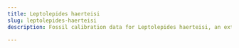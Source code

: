 ```yaml
---
title: Leptolepides haerteisi
slug: leptolepides-haerteisi
description: Fossil calibration data for Leptolepides haerteisi, an extinct species of fish. Includes taxonomy authority and locality references, and cross-references to living taxa.

---
```

